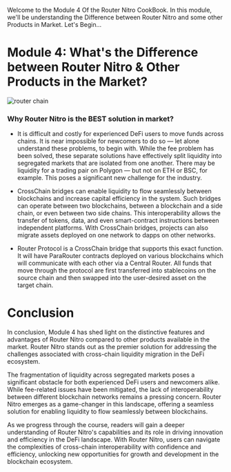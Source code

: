 Welcome to the Module 4 Of the Router Nitro CookBook. In this module, we'll be understanding the Difference between Router Nitro and some other Products in Market. Let's Begin...

# Module 4: What's the Difference between Router Nitro & Other Products in the Market?

![router chain](https://github.com/ShivankK26/Router-Nitro-CookBook/assets/115289871/edac46cf-dadb-4a42-ba1b-503af9d087a6)

### Why Router Nitro is the BEST solution in market?

- It is difficult and costly for experienced DeFi users to move funds across chains. It is near impossible for newcomers to do so — let alone understand these problems, to begin with. While the fee problem has been solved, these separate solutions have effectively split liquidity into segregated markets that are isolated from one another. There may be liquidity for a trading pair on Polygon — but not on ETH or BSC, for example. This poses a significant new challenge for the industry.

- CrossChain bridges can enable liquidity to flow seamlessly between blockchains and increase capital efficiency in the system. Such bridges can operate between two blockchains, between a blockchain and a side chain, or even between two side chains. This interoperability allows the transfer of tokens, data, and even smart-contract instructions between independent platforms. With CrossChain bridges, projects can also migrate assets deployed on one network to dapps on other networks.

- Router Protocol is a CrossChain bridge that supports this exact function. It will have ParaRouter contracts deployed on various blockchains which will communicate with each other via a Central Router. All funds that move through the protocol are first transferred into stablecoins on the source chain and then swapped into the user-desired asset on the target chain.

# Conclusion

In conclusion, Module 4 has shed light on the distinctive features and advantages of Router Nitro compared to other products available in the market. Router Nitro stands out as the premier solution for addressing the challenges associated with cross-chain liquidity migration in the DeFi ecosystem.

The fragmentation of liquidity across segregated markets poses a significant obstacle for both experienced DeFi users and newcomers alike. While fee-related issues have been mitigated, the lack of interoperability between different blockchain networks remains a pressing concern. Router Nitro emerges as a game-changer in this landscape, offering a seamless solution for enabling liquidity to flow seamlessly between blockchains.

As we progress through the course, readers will gain a deeper understanding of Router Nitro's capabilities and its role in driving innovation and efficiency in the DeFi landscape. With Router Nitro, users can navigate the complexities of cross-chain interoperability with confidence and efficiency, unlocking new opportunities for growth and development in the blockchain ecosystem.
